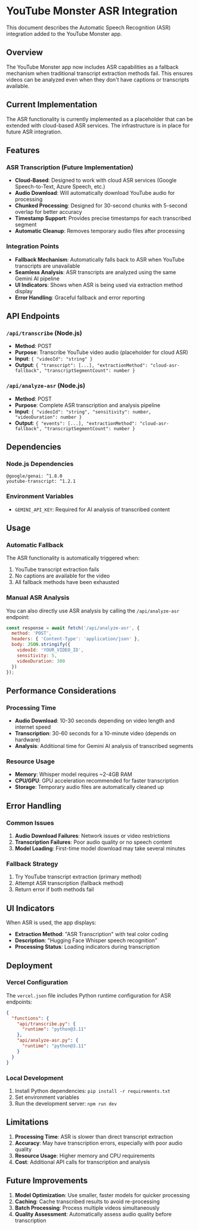 # YouTube Monster ASR Integration

This document describes the Automatic Speech Recognition (ASR) integration added to the YouTube Monster app.

## Overview

The YouTube Monster app now includes ASR capabilities as a fallback mechanism when traditional transcript extraction methods fail. This ensures videos can be analyzed even when they don't have captions or transcripts available.

## Current Implementation

The ASR functionality is currently implemented as a placeholder that can be extended with cloud-based ASR services. The infrastructure is in place for future ASR integration.

## Features

### ASR Transcription (Future Implementation)
- **Cloud-Based**: Designed to work with cloud ASR services (Google Speech-to-Text, Azure Speech, etc.)
- **Audio Download**: Will automatically download YouTube audio for processing
- **Chunked Processing**: Designed for 30-second chunks with 5-second overlap for better accuracy
- **Timestamp Support**: Provides precise timestamps for each transcribed segment
- **Automatic Cleanup**: Removes temporary audio files after processing

### Integration Points
- **Fallback Mechanism**: Automatically falls back to ASR when YouTube transcripts are unavailable
- **Seamless Analysis**: ASR transcripts are analyzed using the same Gemini AI pipeline
- **UI Indicators**: Shows when ASR is being used via extraction method display
- **Error Handling**: Graceful fallback and error reporting

## API Endpoints

### `/api/transcribe` (Node.js)
- **Method**: POST
- **Purpose**: Transcribe YouTube video audio (placeholder for cloud ASR)
- **Input**: `{ "videoId": "string" }`
- **Output**: `{ "transcript": [...], "extractionMethod": "cloud-asr-fallback", "transcriptSegmentCount": number }`

### `/api/analyze-asr` (Node.js)
- **Method**: POST
- **Purpose**: Complete ASR transcription and analysis pipeline
- **Input**: `{ "videoId": "string", "sensitivity": number, "videoDuration": number }`
- **Output**: `{ "events": [...], "extractionMethod": "cloud-asr-fallback", "transcriptSegmentCount": number }`

## Dependencies

### Node.js Dependencies
```
@google/genai: ^1.8.0
youtube-transcript: ^1.2.1
```

### Environment Variables
- `GEMINI_API_KEY`: Required for AI analysis of transcribed content

## Usage

### Automatic Fallback
The ASR functionality is automatically triggered when:
1. YouTube transcript extraction fails
2. No captions are available for the video
3. All fallback methods have been exhausted

### Manual ASR Analysis
You can also directly use ASR analysis by calling the `/api/analyze-asr` endpoint:

```javascript
const response = await fetch('/api/analyze-asr', {
  method: 'POST',
  headers: { 'Content-Type': 'application/json' },
  body: JSON.stringify({
    videoId: 'YOUR_VIDEO_ID',
    sensitivity: 5,
    videoDuration: 300
  })
});
```

## Performance Considerations

### Processing Time
- **Audio Download**: 10-30 seconds depending on video length and internet speed
- **Transcription**: 30-60 seconds for a 10-minute video (depends on hardware)
- **Analysis**: Additional time for Gemini AI analysis of transcribed segments

### Resource Usage
- **Memory**: Whisper model requires ~2-4GB RAM
- **CPU/GPU**: GPU acceleration recommended for faster transcription
- **Storage**: Temporary audio files are automatically cleaned up

## Error Handling

### Common Issues
1. **Audio Download Failures**: Network issues or video restrictions
2. **Transcription Failures**: Poor audio quality or no speech content
3. **Model Loading**: First-time model download may take several minutes

### Fallback Strategy
1. Try YouTube transcript extraction (primary method)
2. Attempt ASR transcription (fallback method)
3. Return error if both methods fail

## UI Indicators

When ASR is used, the app displays:
- **Extraction Method**: "ASR Transcription" with teal color coding
- **Description**: "Hugging Face Whisper speech recognition"
- **Processing Status**: Loading indicators during transcription

## Deployment

### Vercel Configuration
The `vercel.json` file includes Python runtime configuration for ASR endpoints:

```json
{
  "functions": {
    "api/transcribe.py": {
      "runtime": "python@3.11"
    },
    "api/analyze-asr.py": {
      "runtime": "python@3.11"
    }
  }
}
```

### Local Development
1. Install Python dependencies: `pip install -r requirements.txt`
2. Set environment variables
3. Run the development server: `npm run dev`

## Limitations

1. **Processing Time**: ASR is slower than direct transcript extraction
2. **Accuracy**: May have transcription errors, especially with poor audio quality
3. **Resource Usage**: Higher memory and CPU requirements
4. **Cost**: Additional API calls for transcription and analysis

## Future Improvements

1. **Model Optimization**: Use smaller, faster models for quicker processing
2. **Caching**: Cache transcribed results to avoid re-processing
3. **Batch Processing**: Process multiple videos simultaneously
4. **Quality Assessment**: Automatically assess audio quality before transcription 